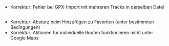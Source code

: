 ##
- Korrektur: Fehler bei GPX-Import mit mehreren Tracks in derselben Datei

##
- Korrektur: Absturz beim Hinzufügen zu Favoriten (unter bestimmten Bedingungen)
- Korrektur: Aktionen für individuelle Routen funktionieren nicht unter Google Maps
